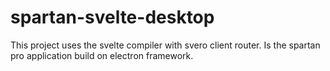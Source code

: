 # spartan-svelte-desktop
This project uses the svelte compiler with svero client router. Is the spartan pro application build on electron framework.
